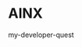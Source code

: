 # AINX
my-developer-quest
<!DOCTYPE HTML PUBLIC “-//W3C//DTD HTML 4.0 Transitional//EN”>

<HTML>

 

  <TITLE> Heart </TITLE>

  <META NAME=”Generator” CONTENT=”EditPlus”>

  <META NAME=”Author” CONTENT=””>

  <META NAME=”Keywords” CONTENT=””>

  <META NAME=”Description” CONTENT=””>
  <style>

  html, body {

  height: 100%;

  padding: 0;

  margin: 0;

  background: #000;

  display: flex;

  justify-content: center;

  align-items: center;
}

.box {

  width: 100%;

  position: absolute;

  top: 50%;

  left: 50%;

  transform: translate(-50%, -50%);

  display: flex;

  flex-direction: column;


